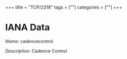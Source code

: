 +++
title = "TCP/2318"
tags = [""]
categories = [""]
+++

# IANA Data

_Name:_ cadencecontrol

_Description:_ Cadence Control

